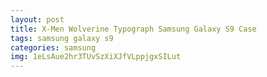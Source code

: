 ```yaml
---
layout: post
title: X-Men Wolverine Typograph Samsung Galaxy S9 Case
tags: samsung galaxy s9
categories: samsung
img: 1eLsAue2hr3TUvSzXiXJfVLppjgxSILut
---
```

